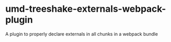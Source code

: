 # umd-treeshake-externals-webpack-plugin
A plugin to properly declare externals in all chunks in a webpack bundle
